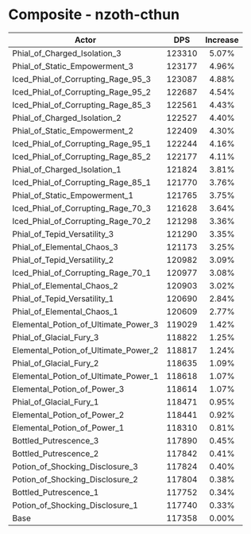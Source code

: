 # Composite - nzoth-cthun
| Actor | DPS | Increase |
|---|:---:|:---:|
|Phial_of_Charged_Isolation_3|123310|5.07%|
|Phial_of_Static_Empowerment_3|123177|4.96%|
|Iced_Phial_of_Corrupting_Rage_95_3|123087|4.88%|
|Iced_Phial_of_Corrupting_Rage_95_2|122687|4.54%|
|Iced_Phial_of_Corrupting_Rage_85_3|122561|4.43%|
|Phial_of_Charged_Isolation_2|122527|4.40%|
|Phial_of_Static_Empowerment_2|122409|4.30%|
|Iced_Phial_of_Corrupting_Rage_95_1|122244|4.16%|
|Iced_Phial_of_Corrupting_Rage_85_2|122177|4.11%|
|Phial_of_Charged_Isolation_1|121824|3.81%|
|Iced_Phial_of_Corrupting_Rage_85_1|121770|3.76%|
|Phial_of_Static_Empowerment_1|121765|3.75%|
|Iced_Phial_of_Corrupting_Rage_70_3|121628|3.64%|
|Iced_Phial_of_Corrupting_Rage_70_2|121298|3.36%|
|Phial_of_Tepid_Versatility_3|121290|3.35%|
|Phial_of_Elemental_Chaos_3|121173|3.25%|
|Phial_of_Tepid_Versatility_2|120982|3.09%|
|Iced_Phial_of_Corrupting_Rage_70_1|120977|3.08%|
|Phial_of_Elemental_Chaos_2|120903|3.02%|
|Phial_of_Tepid_Versatility_1|120690|2.84%|
|Phial_of_Elemental_Chaos_1|120609|2.77%|
|Elemental_Potion_of_Ultimate_Power_3|119029|1.42%|
|Phial_of_Glacial_Fury_3|118822|1.25%|
|Elemental_Potion_of_Ultimate_Power_2|118817|1.24%|
|Phial_of_Glacial_Fury_2|118635|1.09%|
|Elemental_Potion_of_Ultimate_Power_1|118618|1.07%|
|Elemental_Potion_of_Power_3|118614|1.07%|
|Phial_of_Glacial_Fury_1|118471|0.95%|
|Elemental_Potion_of_Power_2|118441|0.92%|
|Elemental_Potion_of_Power_1|118310|0.81%|
|Bottled_Putrescence_3|117890|0.45%|
|Bottled_Putrescence_2|117842|0.41%|
|Potion_of_Shocking_Disclosure_3|117824|0.40%|
|Potion_of_Shocking_Disclosure_2|117804|0.38%|
|Bottled_Putrescence_1|117752|0.34%|
|Potion_of_Shocking_Disclosure_1|117740|0.33%|
|Base|117358|0.00%|
